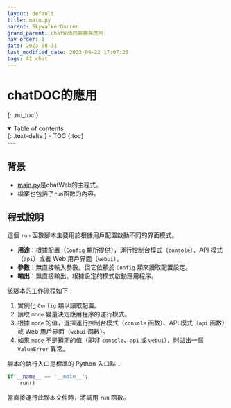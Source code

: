 ```yaml
---
layout: default
title: main.py
parent: SkywalkerDarren
grand_parent: chatWeb的裝置與應用
nav_order: 1
date: 2023-08-31
last_modified_date: 2023-09-22 17:07:25
tags: AI chat
---
```


# chatDOC的應用
{: .no_toc }

<details open markdown="block">
  <summary>
    Table of contents
  </summary>
  {: .text-delta }
- TOC
{:toc}
</details>
---

## 背景

- [main.py](./main.py)是chatWeb的主程式。
- 檔案也包括了`run`函數的內容。

## 程式說明

這個 `run` 函數腳本主要用於根據用戶配置啟動不同的界面模式。

- **用途**：根據配置（`Config` 類所提供），運行控制台模式（`console`）、API 模式（`api`）或者 Web 用戶界面（`webui`）。
- **參數**：無直接輸入參數。但它依賴於 `Config` 類來讀取配置設定。
- **輸出**：無直接輸出。根據設定的模式啟動應用程序。

該腳本的工作流程如下：

1. 實例化 `Config` 類以讀取配置。
2. 讀取 `mode` 變量決定應用程序的運行模式。
3. 根據 `mode` 的值，選擇運行控制台模式（`console` 函數）、API 模式（`api` 函數）或 Web 用戶界面（`webui` 函數）。
4. 如果 `mode` 不是預期的值（即非 `console`、`api` 或 `webui`），則拋出一個 `ValueError` 異常。

腳本的執行入口是標準的 Python 入口點：

```python
if __name__ == '__main__':
    run()
```

當直接運行此腳本文件時，將調用 `run` 函數。